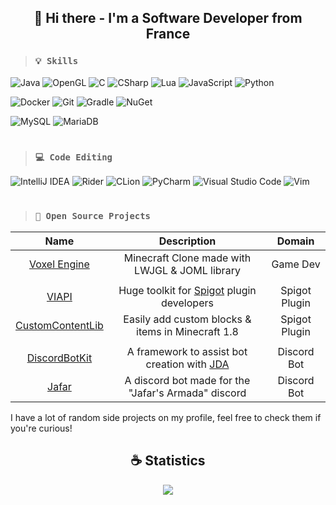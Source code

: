 <h2 align="center">👋 Hi there - I'm a Software Developer from France</h2>

> ### `💡 Skills`
![Java](https://img.shields.io/badge/java-%23ED8B00.svg?style=for-the-badge&logo=openjdk&logoColor=white) ![OpenGL](https://img.shields.io/badge/OpenGL-FFFFFF?style=for-the-badge&logo=opengl) ![C](https://img.shields.io/badge/c-%2300599C.svg?style=for-the-badge&logo=c&logoColor=white) ![CSharp](https://img.shields.io/badge/c%23-%23239120.svg?style=for-the-badge&logo=dotnet&logoColor=white) ![Lua](https://img.shields.io/badge/lua-%232C2D72.svg?style=for-the-badge&logo=lua&logoColor=white) ![JavaScript](https://img.shields.io/badge/javascript-%23323330.svg?style=for-the-badge&logo=javascript&logoColor=%23F7DF1E) ![Python](https://img.shields.io/badge/python-3670A0?style=for-the-badge&logo=python&logoColor=ffdd54)

![Docker](https://img.shields.io/badge/docker-%230db7ed.svg?style=for-the-badge&logo=docker&logoColor=white) ![Git](https://img.shields.io/badge/git-%23F05033.svg?style=for-the-badge&logo=git&logoColor=white) ![Gradle](https://img.shields.io/badge/gradle-02303A?style=for-the-badge&logo=gradle&logoColor=white) ![NuGet](https://img.shields.io/badge/NuGet-004880?style=for-the-badge&logo=nuget&logoColor=white)

![MySQL](https://img.shields.io/badge/MySQL-005C84?style=for-the-badge&logo=mysql&logoColor=white) ![MariaDB](https://img.shields.io/badge/MariaDB-003545?style=for-the-badge&logo=mariadb&logoColor=white)

# 

> ### `💻 Code Editing`
![IntelliJ IDEA](https://img.shields.io/badge/IntelliJIDEA-000000.svg?style=for-the-badge&logo=intellij-idea&logoColor=white) ![Rider](https://img.shields.io/badge/Rider-000000.svg?style=for-the-badge&logo=Rider&logoColor=white&color=black&labelColor=crimson) ![CLion](https://img.shields.io/badge/CLion-black?style=for-the-badge&logo=clion&logoColor=white) ![PyCharm](https://img.shields.io/badge/pycharm-143?style=for-the-badge&logo=pycharm&logoColor=black&color=black&labelColor=green) ![Visual Studio Code](https://img.shields.io/badge/Visual%20Studio%20Code-0078d7.svg?style=for-the-badge&logo=visual-studio-code&logoColor=white) ![Vim](https://img.shields.io/badge/VIM-%2311AB00.svg?style=for-the-badge&logo=vim&logoColor=white)

# 

> ### `💼 Open Source Projects`
  | Name                                                            | Description                                                                       | Domain        |
  |:---------------------------------------------------------------:|:---------------------------------------------------------------------------------:|:-------------:|
  | [Voxel Engine](https://github.com/VolaxYT/Valorion)             | Minecraft Clone made with LWJGL & JOML library                                    | Game Dev      |
  |                                                                 |                                                                                   |               |
  | [VIAPI](https://github.com/VadamDev/VIAPI)                      | Huge toolkit for [Spigot](https://spigotmc.org/) plugin developers                | Spigot Plugin |
  | [CustomContentLib](https://github.com/VadamDev/CustomContentLib)| Easily add custom blocks & items in Minecraft 1.8                                 | Spigot Plugin |
  |                                                                 |                                                                                   |               |
  | [DiscordBotKit](https://github.com/VadamDev/DiscordBotKit)      | A framework to assist bot creation with [JDA](https://github.com/discord-jda/JDA) | Discord Bot   |
  | [Jafar](https://github.com/VadamDev/JafarBot)                   | A discord bot made for the "Jafar's Armada" discord                               | Discord Bot   |

I have a lot of random side projects on my profile, feel free to check them if you're curious!

<h2 align="center">☕ Statistics</h2>
<p align="center"> <img src="https://github-readme-stats.vercel.app/api/top-langs/?username=VadamDev&layout=compact&theme=tokyonight" /> </p>
